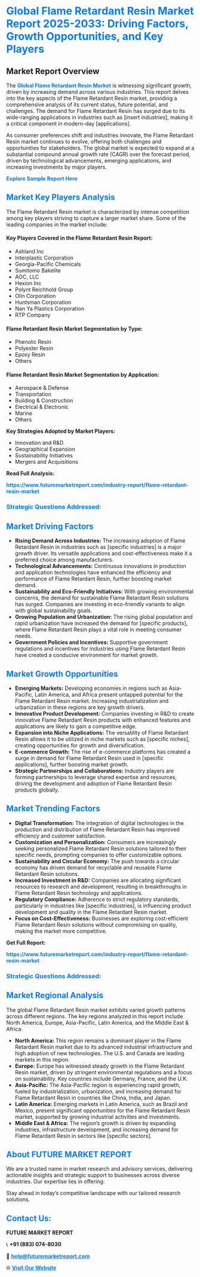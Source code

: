 <h1 style="color: #007BFF;">Global Flame Retardant Resin Market Report 2025-2033: Driving Factors, Growth Opportunities, and Key Players</h1>

<section id="overview">
<h2>Market Report Overview</h2>
<p>The <a href="https://www.futuremarketreport.com/industry-report/flame-retardant-resin-market" style="color: #007BFF; text-decoration: none;"><strong>Global Flame Retardant Resin Market</strong></a> is witnessing significant growth, driven by increasing demand across various industries. This report delves into the key aspects of the Flame Retardant Resin market, providing a comprehensive analysis of its current status, future potential, and challenges. The demand for Flame Retardant Resin has surged due to its wide-ranging applications in industries such as [insert industries], making it a critical component in modern-day [applications].</p>
<p>As consumer preferences shift and industries innovate, the Flame Retardant Resin market continues to evolve, offering both challenges and opportunities for stakeholders. The global market is expected to expand at a substantial compound annual growth rate (CAGR) over the forecast period, driven by technological advancements, emerging applications, and increasing investments by major players.</p>
</section>

<section id="overview">
<p><a href="https://www.futuremarketreport.com/request-sample/reportId=114837" style="color: #007BFF; text-decoration: none;"><strong>Explore Sample Report Here</strong></a></p>
</section>

<section id="key-players">
<h2 style="color: #007BFF;">Market Key Players Analysis</h2>
<p>The Flame Retardant Resin market is characterized by intense competition among key players striving to capture a larger market share. Some of the leading companies in the market include:</p>
<h4>Key Players Covered in the Flame Retardant Resin Report:</h4>
<ul><li>Ashland Inc</li><li>Interplastic Corporation</li><li>Georgia-Pacific Chemicals</li><li>Sumitomo Bakelite</li><li>AOC, LLC</li><li>Hexion Inc</li><li>Polynt Reichhold Group</li><li>Olin Corporation</li><li>Huntsman Corporation</li><li>Nan Ya Plastics Corporation</li><li>RTP Company</li></ul>
<h4>Flame Retardant Resin Market Segmentation by Type:</h4>
<ul><li>Phenolic Resin</li><li>Polyester Resin</li><li>Epoxy Resin</li><li>Others</li></ul>

<h4>Flame Retardant Resin Market Segmentation by Application:</h4>
<ul><li>Aerospace &amp; Defense</li><li>Transportation</li><li>Building &amp; Construction</li><li>Electrical &amp; Electronic</li><li>Marine</li><li>Others</li></ul>
<p><strong>Key Strategies Adopted by Market Players:</strong></p>
<ul>
<li>Innovation and R&D</li>
<li>Geographical Expansion</li>
<li>Sustainability Initiatives</li>
<li>Mergers and Acquisitions</li>
</ul>
</section>

<section>
<p><strong>Read Full Analysis: </strong></p><a href="https://www.futuremarketreport.com/industry-report/flame-retardant-resin-market" style="color: #007BFF; text-decoration: none;"><strong>https://www.futuremarketreport.com/industry-report/flame-retardant-resin-market</strong></a>
<h3 style="color: #007BFF;">Strategic Questions Addressed:</h3>
</section>

<section id="driving-factors">
<h2 style="color: #007BFF;">Market Driving Factors</h2>
<ul>
<li><strong>Rising Demand Across Industries:</strong> The increasing adoption of Flame Retardant Resin in industries such as [specific industries] is a major growth driver. Its versatile applications and cost-effectiveness make it a preferred choice among manufacturers.</li>
<li><strong>Technological Advancements:</strong> Continuous innovations in production and application technologies have enhanced the efficiency and performance of Flame Retardant Resin, further boosting market demand.</li>
<li><strong>Sustainability and Eco-Friendly Initiatives:</strong> With growing environmental concerns, the demand for sustainable Flame Retardant Resin solutions has surged. Companies are investing in eco-friendly variants to align with global sustainability goals.</li>
<li><strong>Growing Population and Urbanization:</strong> The rising global population and rapid urbanization have increased the demand for [specific products], where Flame Retardant Resin plays a vital role in meeting consumer needs.</li>
<li><strong>Government Policies and Incentives:</strong> Supportive government regulations and incentives for industries using Flame Retardant Resin have created a conducive environment for market growth.</li>
</ul>
</section>

<section id="growth-opportunities">
<h2 style="color: #007BFF;">Market Growth Opportunities</h2>
<ul>
<li><strong>Emerging Markets:</strong> Developing economies in regions such as Asia-Pacific, Latin America, and Africa present untapped potential for the Flame Retardant Resin market. Increasing industrialization and urbanization in these regions are key growth drivers.</li>
<li><strong>Innovative Product Development:</strong> Companies investing in R&D to create innovative Flame Retardant Resin products with enhanced features and applications are likely to gain a competitive edge.</li>
<li><strong>Expansion into Niche Applications:</strong> The versatility of Flame Retardant Resin allows it to be utilized in niche markets such as [specific niches], creating opportunities for growth and diversification.</li>
<li><strong>E-commerce Growth:</strong> The rise of e-commerce platforms has created a surge in demand for Flame Retardant Resin used in [specific applications], further boosting market growth.</li>
<li><strong>Strategic Partnerships and Collaborations:</strong> Industry players are forming partnerships to leverage shared expertise and resources, driving the development and adoption of Flame Retardant Resin products globally.</li>
</ul>
</section>

<section id="trending-factors">
<h2 style="color: #007BFF;">Market Trending Factors</h2>
<ul>
<li><strong>Digital Transformation:</strong> The integration of digital technologies in the production and distribution of Flame Retardant Resin has improved efficiency and customer satisfaction.</li>
<li><strong>Customization and Personalization:</strong> Consumers are increasingly seeking personalized Flame Retardant Resin solutions tailored to their specific needs, prompting companies to offer customizable options.</li>
<li><strong>Sustainability and Circular Economy:</strong> The push towards a circular economy has driven demand for recyclable and reusable Flame Retardant Resin solutions.</li>
<li><strong>Increased Investment in R&D:</strong> Companies are allocating significant resources to research and development, resulting in breakthroughs in Flame Retardant Resin technology and applications.</li>
<li><strong>Regulatory Compliance:</strong> Adherence to strict regulatory standards, particularly in industries like [specific industries], is influencing product development and quality in the Flame Retardant Resin market.</li>
<li><strong>Focus on Cost-Effectiveness:</strong> Businesses are exploring cost-efficient Flame Retardant Resin solutions without compromising on quality, making the market more competitive.</li>
</ul>
</section>

<section>
<p><strong>Get Full Report: </strong></p><a href="https://www.futuremarketreport.com/industry-report/flame-retardant-resin-market" style="color: #007BFF; text-decoration: none;"><strong>https://www.futuremarketreport.com/industry-report/flame-retardant-resin-market</strong></a>
<h3 style="color: #007BFF;">Strategic Questions Addressed:</h3>
</section>


<section id="regional-analysis">
<h2 style="color: #007BFF;">Market Regional Analysis</h2>
<p>The global Flame Retardant Resin market exhibits varied growth patterns across different regions. The key regions analyzed in this report include North America, Europe, Asia-Pacific, Latin America, and the Middle East & Africa:</p>
<ul>
<li><strong>North America:</strong> This region remains a dominant player in the Flame Retardant Resin market due to its advanced industrial infrastructure and high adoption of new technologies. The U.S. and Canada are leading markets in this region.</li>
<li><strong>Europe:</strong> Europe has witnessed steady growth in the Flame Retardant Resin market, driven by stringent environmental regulations and a focus on sustainability. Key countries include Germany, France, and the U.K.</li>
<li><strong>Asia-Pacific:</strong> The Asia-Pacific region is experiencing rapid growth, fueled by industrialization, urbanization, and increasing demand for Flame Retardant Resin in countries like China, India, and Japan.</li>
<li><strong>Latin America:</strong> Emerging markets in Latin America, such as Brazil and Mexico, present significant opportunities for the Flame Retardant Resin market, supported by growing industrial activities and investments.</li>
<li><strong>Middle East & Africa:</strong> The region’s growth is driven by expanding industries, infrastructure development, and increasing demand for Flame Retardant Resin in sectors like [specific sectors].</li>
</ul>
</section>

<footer>
<h2 style="color: #007BFF;">About FUTURE MARKET REPORT</h2>
<p>We are a trusted name in market research and advisory services, delivering actionable insights and strategic support to businesses across diverse industries. Our expertise lies in offering:</p>

<p>Stay ahead in today’s competitive landscape with our tailored research solutions.</p>

<h2 style="color: #007BFF;">Contact Us:</h2>
<p><strong>FUTURE MARKET REPORT</strong></p>
<p>📞 <strong>+91 (883) 074-8030</strong></p>
<p>📧 <strong><a href="mailto:help@futuremarketreport.com" style="color: #007BFF;">help@futuremarketreport.com</a></strong></p>
<p>🌐 <strong><a href="https://www.futuremarketreport.com/" style="color: #007BFF;">Visit Our Website</a></strong></p>
</footer>